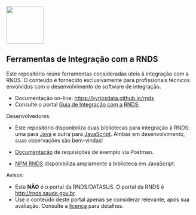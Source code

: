 <img src="./media/guia.png" width="100px">

## Ferramentas de Integração com a RNDS

Este repositório reúne ferramentas consideradas úteis à
integração com a RNDS. O conteúdo é fornecido exclusivamente
para profissionais técnicos envolvidos com o desenvolvimento
de software de integração.

- Documentação on-line: https://kyriosdata.github.io/rnds
- Consulte o portal [Guia de Integração com a RNDS](https://rnds-guia.saude.gov.br).

Desenvolvedores:

- Este repositório disponibiliza duas bibliotecas para integração à RNDS: uma para [Java](projetos/rnds-java) e outra para [JavaScript](./projetos/rnds-js). Ambas em desenvolvimento, suas observações são bem-vindas!

- [Documentação](https://documenter.getpostman.com/view/215332/TVewY47S) de requisições de exemplo via Postman.

- [NPM RNDS](https://www.npmjs.com/package/rnds) disponibiliza amplamente a biblioteca em JavaScript.

Avisos:

- Este **NÃO** é o portal da RNDS/DATASUS. O portal da RNDS é http://rnds.saude.gov.br.
- Use o conteúdo deste portal apenas se considerar relevante,
  após sua avaliação. Consulte a [licença](LICENSE) para detalhes.

